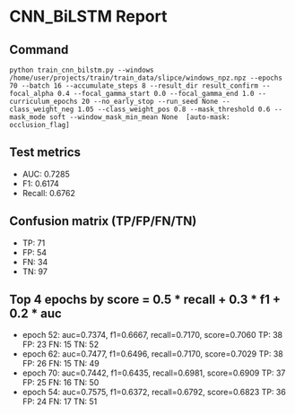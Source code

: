 # CNN_BiLSTM Report

## Command
```
python train_cnn_bilstm.py --windows /home/user/projects/train/train_data/slipce/windows_npz.npz --epochs 70 --batch 16 --accumulate_steps 8 --result_dir result_confirm --focal_alpha 0.4 --focal_gamma_start 0.0 --focal_gamma_end 1.0 --curriculum_epochs 20 --no_early_stop --run_seed None --class_weight_neg 1.05 --class_weight_pos 0.8 --mask_threshold 0.6 --mask_mode soft --window_mask_min_mean None  [auto-mask: occlusion_flag]
```

## Test metrics
- AUC: 0.7285
- F1: 0.6174
- Recall: 0.6762
## Confusion matrix (TP/FP/FN/TN)
- TP: 71
- FP: 54
- FN: 34
- TN: 97

## Top 4 epochs by score = 0.5 * recall + 0.3 * f1 + 0.2 * auc
- epoch 52: auc=0.7374, f1=0.6667, recall=0.7170, score=0.7060  TP: 38 FP: 23 FN: 15 TN: 52
- epoch 62: auc=0.7477, f1=0.6496, recall=0.7170, score=0.7029  TP: 38 FP: 26 FN: 15 TN: 49
- epoch 70: auc=0.7442, f1=0.6435, recall=0.6981, score=0.6909  TP: 37 FP: 25 FN: 16 TN: 50
- epoch 54: auc=0.7575, f1=0.6372, recall=0.6792, score=0.6823  TP: 36 FP: 24 FN: 17 TN: 51
